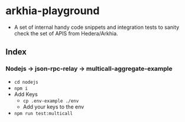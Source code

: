 # arkhia-playground
- A set of internal handy code snippets and integration tests to sanity check the set of APIS from Hedera/Arkhia.


## Index

### Nodejs -> json-rpc-relay -> multicall-aggregate-example
- `cd nodejs`
- `npm i`
- Add Keys
  - `cp .env-example ./env`
  - Add your keys to the env
- `npm run test:multicall`